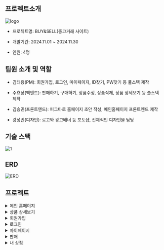 ## 프로젝트소개
![logo](https://github.com/user-attachments/assets/6135e6a2-5554-4a3c-be7b-0e16dc7fb5d2)

- 프로젝트명: BUY&SELL(중고거래 사이트)
  
- 개발기간: 2024.11.01 ~ 2024.11.30

- 인원: 4명

## 팀원 소개 및 역할

- 김태용(PM): 회원가입, 로그인, 마이페이지, ID찾기, PW찾기 등 풀스텍 제작

- 주효상(백엔드): 판매하기, 구매하기, 상품수정, 상품삭제, 상품 상세보기 등 풀스텍 제작

- 김승민(프론트엔드): 피그마로 홈페이지 초안 작성, 메인홈페이지 프론트엔드 제작

- 강성빈(디자인): 로고와 광고배너 등 포토샵, 전체적인 디자인을 담당

## 기술 스택
![1](https://github.com/user-attachments/assets/eb3db343-e033-4b4b-9e67-ab9f2354ca24)

## ERD
![ERD](https://github.com/user-attachments/assets/72a970bb-6f00-4f4b-8512-56ad346caa41)


## 프로젝트

<details>
<summary>메인 홈페이지</summary>  
  
![main](https://github.com/user-attachments/assets/3d2c5875-60a6-4af0-a91d-b60f3403b9f8)

</details>

<details>
<summary>상품 상세보기</summary>  
  
![product](https://github.com/user-attachments/assets/a73a6d7e-c1e0-4ad4-9d89-3de5be556456)

</details>

<details>
  <summary>회원가입</summary>
  
  ![join](https://github.com/user-attachments/assets/8e6a369f-d5d4-45ea-ac01-76387d75c6a0)
  
</details>
<details>
  <summary>로그인</summary>

![login](https://github.com/user-attachments/assets/2014235e-3cff-471c-a5f8-3093d8ba7788)
  
</details>

<details>
  <summary>마이페이지</summary>

![mypage](https://github.com/user-attachments/assets/45379017-36dc-445e-bf13-49665425c9f2)
  
</details>

<details>
  <summary>판매</summary>

![add](https://github.com/user-attachments/assets/dd023cf4-5da2-4403-ade6-b70e90779c72)
  
</details>

<details>
  <summary>내 상점</summary>

![prductupdate](https://github.com/user-attachments/assets/a84acb56-cc36-4a94-8678-276e199c4a7c)
  
</details>




